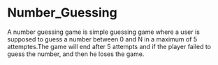 # Number_Guessing
A number guessing game is simple guessing game where a user is supposed to guess a number between 0 and N in a maximum of 5 attemptes.The game will end after 5 attempts and if the player failed to guess the number, and then he loses the game.
